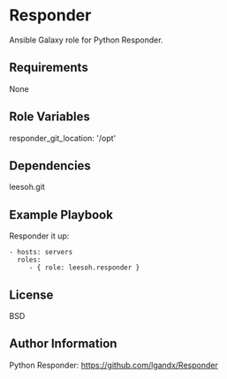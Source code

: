 Responder
=========

Ansible Galaxy role for Python Responder.

Requirements
------------

None

Role Variables
--------------

responder_git_location: '/opt'

Dependencies
------------

leesoh.git

Example Playbook
----------------

Responder it up:

    - hosts: servers
      roles:
         - { role: leesoh.responder }

License
-------

BSD

Author Information
------------------

Python Responder: https://github.com/lgandx/Responder
